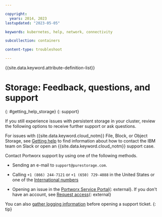 ```yaml
---

copyright: 
  years: 2014, 2023
lastupdated: "2023-05-05"

keywords: kubernetes, help, network, connectivity

subcollection: containers

content-type: troubleshoot

---
```


{{site.data.keyword.attribute-definition-list}}





# Storage: Feedback, questions, and support
{: #getting_help_storage}
{: support}

If you still experience issues with persistent storage in your cluster, review the following options to receive further support or ask questions.

For issues with {{site.data.keyword.cloud_notm}} File, Block, or Object Storage, see [Getting help](/docs/containers?topic=containers-get-help) to find information about how to contact the IBM team on Slack or open an {{site.data.keyword.cloud_notm}} support case.

Contact Portworx support by using one of the following methods.

- Sending an e-mail to `support@purestorage.com`.

- Calling `+1 (866) 244-7121` or `+1 (650) 729-4088` in the United States or one of the [International numbers](https://support.purestorage.com/Pure_Storage_Technical_Services/Technical_Services_Information/Contact_Us)

- Opening an issue in the [Portworx Service Portal](https://support.purestorage.com/Pure_Storage_Technical_Services/Technical_Services_Information/Contact_Us){: external}. If you don't have an account, see [Request access](https://purestorage.force.com/customers/CustomerAccessRequest){: external}

You can also [gather logging information](/docs/containers?topic=containers-storage-portworx-about_logs) before opening a support ticket.
{: tip}




